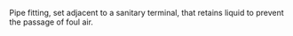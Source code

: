 Pipe fitting, set adjacent to a sanitary terminal, that retains liquid to prevent the passage of foul air.
